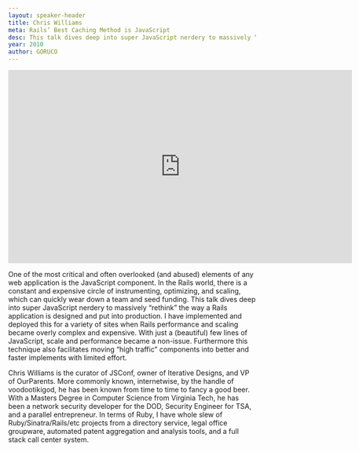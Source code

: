 ```yaml
---
layout: speaker-header
title: Chris Williams
meta: Rails’ Best Caching Method is JavaScript
desc: This talk dives deep into super JavaScript nerdery to massively “rethink” the way a Rails application is designed and put into production.
year: 2010
author: GORUCO
---
```


<iframe src="http://player.vimeo.com/video/12779633?title=0&amp;byline=0&amp;portrait=0" width="700" height="394" frameborder="0" webkitAllowFullScreen mozallowfullscreen allowFullScreen></iframe>

One of the most critical and often overlooked (and abused) elements of any web application is the JavaScript component. In the Rails world, there is a constant and expensive circle of instrumenting, optimizing, and scaling, which can quickly wear down a team and seed funding. This talk dives deep into super JavaScript nerdery to massively “rethink” the way a Rails application is designed and put into production. I have implemented and deployed this for a variety of sites when Rails performance and scaling became overly complex and expensive. With just a (beautiful) few lines of JavaScript, scale and performance became a non-issue. Furthermore this technique also facilitates moving “high traffic” components into better and faster implements with limited effort.

Chris Williams is the curator of JSConf, owner of Iterative Designs, and VP of OurParents. More commonly known, internetwise, by the handle of voodootikigod, he has been known from time to time to fancy a good beer. With a Masters Degree in Computer Science from Virginia Tech, he has been a network security developer for the DOD, Security Engineer for TSA, and a parallel entrepreneur. In terms of Ruby, I have whole slew of Ruby/Sinatra/Rails/etc projects from a directory service, legal office groupware, automated patent aggregation and analysis tools, and a full stack call center system.
